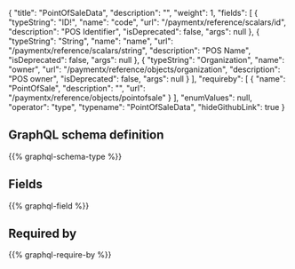{
  "title": "PointOfSaleData",
  "description": "",
  "weight": 1,
  "fields": [
    {
      "typeString": "ID!",
      "name": "code",
      "url": "/paymentx/reference/scalars/id",
      "description": "POS Identifier",
      "isDeprecated": false,
      "args": null
    },
    {
      "typeString": "String",
      "name": "name",
      "url": "/paymentx/reference/scalars/string",
      "description": "POS Name",
      "isDeprecated": false,
      "args": null
    },
    {
      "typeString": "Organization",
      "name": "owner",
      "url": "/paymentx/reference/objects/organization",
      "description": "POS owner",
      "isDeprecated": false,
      "args": null
    }
  ],
  "requireby": [
    {
      "name": "PointOfSale",
      "description": "",
      "url": "/paymentx/reference/objects/pointofsale"
    }
  ],
  "enumValues": null,
  "operator": "type",
  "typename": "PointOfSaleData",
  "hideGithubLink": true
}
## GraphQL schema definition

{{% graphql-schema-type %}}

## Fields

{{% graphql-field %}}

## Required by

{{% graphql-require-by %}}
